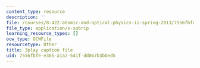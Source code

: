```yaml
---
content_type: resource
description: ''
file: /courses/8-422-atomic-and-optical-physics-ii-spring-2013/7556fbfee365a1a2541fdd867b3bbed5_RITcQMokTJs.srt
file_type: application/x-subrip
learning_resource_types: []
ocw_type: OCWFile
resourcetype: Other
title: 3play caption file
uid: 7556fbfe-e365-a1a2-541f-dd867b3bbed5
---
```

